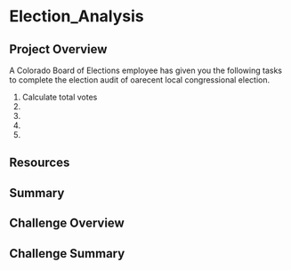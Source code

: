 # Election_Analysis

## Project Overview
A Colorado Board of Elections employee has given you the following tasks to complete the election audit of oarecent local congressional election.

1. Calculate total votes
2. 
3. 
4. 
5. 

## Resources

## Summary

## Challenge Overview

## Challenge Summary
